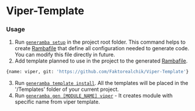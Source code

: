 # Viper-Template

### Usage
1. Run [`generamba setup`](https://github.com/rambler-digital-solutions/Generamba/wiki/Available-Commands#basic-generamba-configuration) in the project root folder. This command helps to create [Rambafile](https://github.com/rambler-digital-solutions/Generamba/wiki/Rambafile-Structure) that define all configuration needed to generate code. You can modify this file directly in future.
2. Add template planned to use in the project to the generated [Rambafile](https://github.com/rambler-digital-solutions/Generamba/wiki/Rambafile-Structure). 
 ```bash
 {name: viper, git: 'https://github.com/Faktorealchik/Viper-Template'}
 ```
3. Run [`generamba template install`](https://github.com/rambler-digital-solutions/Generamba/wiki/Available-Commands#template-installation). All the templates will be placed in the '/Templates' folder of your current project.
4. Run [`generamba gen [MODULE_NAME] viper`](https://github.com/rambler-digital-solutions/Generamba/wiki/Available-Commands#module-generation) - It creates module with specific name from viper template.
